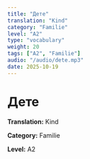 ```yaml
---
title: "Дете"
translation: "Kind"
category: "Familie"
level: "A2"
type: "vocabulary"
weight: 20
tags: ["A2", "Familie"]
audio: "/audio/dete.mp3"
date: 2025-10-19
---
```


# Дете

**Translation:** Kind

**Category:** Familie

**Level:** A2

